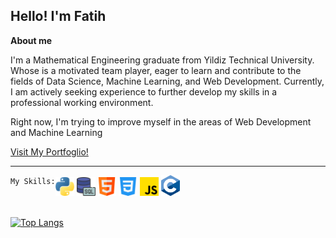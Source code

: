 <h2>Hello! I'm Fatih</h2>

<b> About me </b>
<p>
    I'm a Mathematical Engineering graduate from Yildiz Technical University.
    Whose is a motivated team player, eager to learn and contribute to the fields of Data Science, Machine Learning, and Web Development.
    Currently, I am actively seeking experience to further develop my skills in a professional working environment.
</p>

<p> Right now, I'm trying to improve myself in the areas of Web Development and Machine Learning</p>
<a href="https://fatihmatik.github.io/portfoglio-react/"> Visit My Portfoglio!</a>
<hr>

<div style="display:flex;">
    <div>
        <code>My Skills:</code>
    </div>
    <div>
        <img src="images/python.png" alt="python" width=30px>
        <img src="images/sql.png" alt="sql" width=30px>
        <img src="images/html.png" alt="html" width=30px>
        <img src="images/css-3.png" alt="css" width=30px>
        <img src="images/js.png" alt="js" width=30px>
        <img src="images/c-lang.png" alt="c-lang" width=30px>
    </div>
</div>

<br>

[![Top Langs](https://github-readme-stats.vercel.app/api/top-langs/?username=fatihmatik&size_weight=0.5&count_weight=0.5&layout=compact)](https://github.com/fatihmatik/github-readme-stats)
